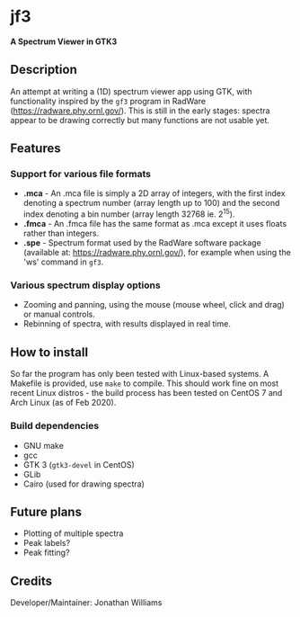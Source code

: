 # **jf3**

**A Spectrum Viewer in GTK3**

## Description

An attempt at writing a (1D) spectrum viewer app using GTK, with functionality inspired by the `gf3` program in RadWare (https://radware.phy.ornl.gov/).  This is still in the early stages: spectra appear to be drawing correctly but many functions are not usable yet.

## Features

### Support for various file formats

* **.mca** - An .mca file is simply a 2D array of integers, with the first index denoting a spectrum number (array length up to 100) and the second index denoting a bin number (array length 32768 ie. 2<sup>15</sup>).
* **.fmca** - An .fmca file has the same format as .mca except it uses floats rather than integers.
* **.spe** -  Spectrum format used by the RadWare software package (available at: https://radware.phy.ornl.gov/), for example when using the 'ws' command in `gf3`.

### Various spectrum display options

* Zooming and panning, using the mouse (mouse wheel, click and drag) or manual controls.
* Rebinning of spectra, with results displayed in real time.

## How to install

So far the program has only been tested with Linux-based systems.  A Makefile is provided, use `make` to compile.  This should work fine on most recent Linux distros - the build process has been tested on CentOS 7 and Arch Linux (as of Feb 2020).

### Build dependencies

* GNU make
* gcc
* GTK 3 (`gtk3-devel` in CentOS)
* GLib
* Cairo (used for drawing spectra)

## Future plans

* Plotting of multiple spectra
* Peak labels?
* Peak fitting?

## Credits

Developer/Maintainer: Jonathan Williams

